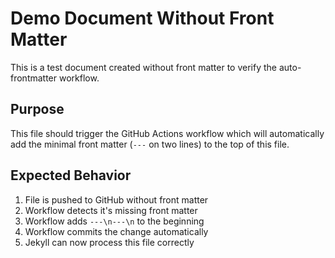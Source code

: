 ---
---
# Demo Document Without Front Matter

This is a test document created without front matter to verify the auto-frontmatter workflow.

## Purpose

This file should trigger the GitHub Actions workflow which will automatically add the minimal front matter (`---` on two lines) to the top of this file.

## Expected Behavior

1. File is pushed to GitHub without front matter
2. Workflow detects it's missing front matter
3. Workflow adds `---\n---\n` to the beginning
4. Workflow commits the change automatically
5. Jekyll can now process this file correctly
